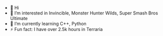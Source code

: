 - 👋 Hi
- 👀 I’m interested in Invincible, Monster Hunter Wilds, Super Smash Bros Ultimate
- 🌱 I’m currently learning C++, Python
- ⚡ Fun fact: I have over 2.5k hours in Terraria

